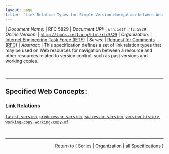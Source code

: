 ```yaml
---
layout: page
title:  "Link Relation Types for Simple Version Navigation between Web Resources"
---
```


| *Document Name:* | RFC 5829
| *Document URI:* | `urn:ietf:rfc:5829`
| *Online Version:* | [`http://tools.ietf.org/html/rfc5829`](http://tools.ietf.org/html/rfc5829)
| *Organization:* | [Internet Engineering Task Force (IETF)](..  "List of specification series by this organization")
| *Series:* | [Request for Comments (RFC)](.  "List of specifications in this series")
| *Abstract:* | This specification defines a set of link relation types that may be used on Web resources for navigation between a resource and other resources related to version control, such as past versions and working copies.

<br/>
<hr/>

## Specified Web Concepts:

### Link Relations

[`latest-version`](/concepts/link-relation/latest-version "When included on a versioned resource, this link points to a resource containing the latest (e.g., current) version."), [`predecessor-version`](/concepts/link-relation/predecessor-version "When included on a versioned resource, this link points to a resource containing the predecessor version in the version history."), [`successor-version`](/concepts/link-relation/successor-version "When included on a versioned resource, this link points to a resource containing the successor version in the version history."), [`version-history`](/concepts/link-relation/version-history "When included on a versioned resource, this link points to a resource containing the version history for this resource."), [`working-copy`](/concepts/link-relation/working-copy "When included on a versioned resource, this link points to a working copy for this resource."), [`working-copy-of`](/concepts/link-relation/working-copy-of "When included on a working copy, this link points to the versioned resource from which this working copy was obtained.")



<br/>
<hr/>

<p style="text-align: right">Return to ( <a href="./">Series</a> | <a href="../">Organization</a> | <a href="../../">all Specifications</a> )</p>